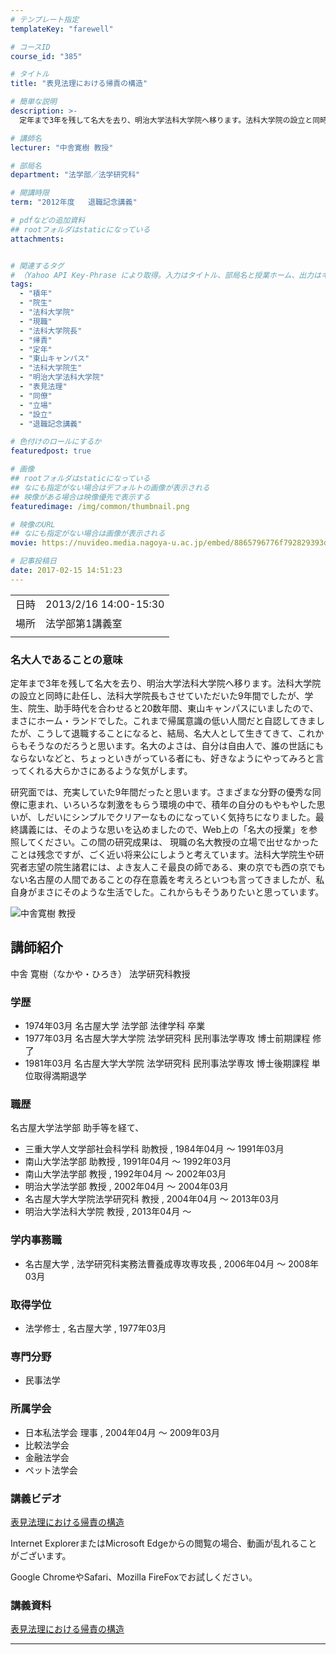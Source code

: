 ```yaml
---
# テンプレート指定
templateKey: "farewell"

# コースID
course_id: "385"

# タイトル
title: "表見法理における帰責の構造"

# 簡単な説明
description: >-
  定年まで3年を残して名大を去り、明治大学法科大学院へ移ります。法科大学院の設立と同時に赴任し、法科大学院長もさせていただいた9年間でしたが、学生、院生、助手時代を合わせると20数年間、東山キャンパスにいましたので、まさにホーム・ランドでした。これまで帰属意識の低い人間だと自認してきましたが、こうして退職することになると、結局、名大人として生きてきて、これからもそうなのだろうと思います。名大のよ ....

# 講師名
lecturer: "中舎寛樹 教授"

# 部局名
department: "法学部／法学研究科"

# 開講時限
term: "2012年度	退職記念講義"

# pdfなどの追加資料
## rootフォルダはstaticになっている
attachments:


# 関連するタグ
# （Yahoo API Key-Phrase により取得。入力はタイトル、部局名と授業ホーム、出力はキーフレーズ（tags））
tags:
  - "積年"
  - "院生"
  - "法科大学院"
  - "現職"
  - "法科大学院長"
  - "帰責"
  - "定年"
  - "東山キャンパス"
  - "法科大学院生"
  - "明治大学法科大学院"
  - "表見法理"
  - "同僚"
  - "立場"
  - "設立"
  - "退職記念講義"

# 色付けのロールにするか
featuredpost: true

# 画像
## rootフォルダはstaticになっている
## なにも指定がない場合はデフォルトの画像が表示される
## 映像がある場合は映像優先で表示する
featuredimage: /img/common/thumbnail.png

# 映像のURL
## なにも指定がない場合は画像が表示される
movie: https://nuvideo.media.nagoya-u.ac.jp/embed/8865796776f792829393dc53d7bb182a9bc66fc8

# 記事投稿日
date: 2017-02-15 14:51:23
---
```


|   |   |
|---|---|
| 日時 | 2013/2/16  14:00-15:30 |
| 場所 | 法学部第1講義室 |
|   |   |


### 名大人であることの意味

定年まで3年を残して名大を去り、明治大学法科大学院へ移ります。法科大学院の設立と同時に赴任し、法科大学院長もさせていただいた9年間でしたが、学生、院生、助手時代を合わせると20数年間、東山キャンパスにいましたので、まさにホーム・ランドでした。これまで帰属意識の低い人間だと自認してきましたが、こうして退職することになると、結局、名大人として生きてきて、これからもそうなのだろうと思います。名大のよさは、自分は自由人で、誰の世話にもならないなどと、ちょっといきがっている者にも、好きなようにやってみろと言ってくれる大らかさにあるような気がします。

研究面では、充実していた9年間だったと思います。さまざまな分野の優秀な同僚に恵まれ、いろいろな刺激をもらう環境の中で、積年の自分のもやもやした思いが、しだいにシンプルでクリアーなものになっていく気持ちになりました。最終講義には、そのような思いを込めましたので、Web上の「名大の授業」を参照してください。この間の研究成果は、 現職の名大教授の立場で出せなかったことは残念ですが、ごく近い将来公にしようと考えています。法科大学院生や研究者志望の院生諸君には、よき友人こそ最良の師である、東の京でも西の京でもない名古屋の人間であることの存在意義を考えろといつも言ってきましたが、私自身がまさにそのような生活でした。これからもそうありたいと思っています。


![中舎寛樹 教授](https://ocw.nagoya-u.jp/files/385/s_H24nakaya_facephoto.resaize.jpg) 

## 講師紹介

中舎 寛樹（なかや・ひろき） 法学研究科教授

### 学歴

* 1974年03月 名古屋大学 法学部 法律学科 卒業
* 1977年03月 名古屋大学大学院 法学研究科 民刑事法学専攻 博士前期課程 修了
* 1981年03月 名古屋大学大学院 法学研究科 民刑事法学専攻 博士後期課程 単位取得満期退学

### 職歴

名古屋大学法学部 助手等を経て、

* 三重大学人文学部社会科学科 助教授 , 1984年04月 〜 1991年03月
* 南山大学法学部 助教授 , 1991年04月 〜 1992年03月
* 南山大学法学部 教授 , 1992年04月 〜 2002年03月
* 明治大学法学部 教授 , 2002年04月 〜 2004年03月
* 名古屋大学大学院法学研究科 教授 , 2004年04月 〜 2013年03月
* 明治大学法科大学院 教授 , 2013年04月 〜

### 学内事務職

* 名古屋大学 , 法学研究科実務法曹養成専攻専攻長 , 2006年04月 〜 2008年03月

### 取得学位

* 法学修士 , 名古屋大学 , 1977年03月

### 専門分野

* 民事法学

### 所属学会

* 日本私法学会 理事 , 2004年04月 〜 2009年03月
* 比較法学会
* 金融法学会
* ペット法学会


### 講義ビデオ

<a href="https://nuvideo.media.nagoya-u.ac.jp/embed/8865796776f792829393dc53d7bb182a9bc66fc8" target="blank">表見法理における帰責の構造</a>


Internet ExplorerまたはMicrosoft Edgeからの閲覧の場合、動画が乱れることがございます。

Google ChromeやSafari、Mozilla FireFoxでお試しください。

### 講義資料

[表見法理における帰責の構造](https://ocw.nagoya-u.jp/files/385/H24nakaya_resume.pdf) 


-----